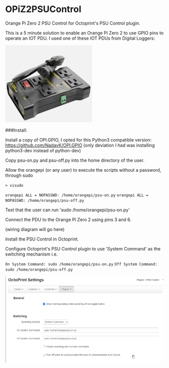 # OPiZ2PSUControl
Orange Pi Zero 2 PSU Control for Octoprint's PSU Control plugin.

This is a 5 minute solution to enable an Orange Pi Zero 2 to use GPIO pins to operate an IOT PDU.  I used one of these IOT PDUs from Digital Loggers:

![pdu](pdu.png)

###Install:

Install a copy of OPI.GPIO, I opted for this Python3 compatible version: https://github.com/NadavK/OPI.GPIO
(only deviation I had was installing python3-dev instead of python-dev)


Copy psu-on.py and psu-off.py into the home directory of the user.


Allow the orangepi (or any user) to execute the scripts without a password, through sudo

`> visudo`

`orangepi ALL = NOPASSWD: /home/orangepi/psu-on.py`
`orangepi ALL = NOPASSWD: /home/orangepi/psu-off.py`

Test that the user can run 'sudo /home/orangepi/psu-on.py'

Connect the PDU to the Orange Pi Zero 2 using pins 3 and 6.

(wiring diagram will go here)

Install the PSU Control in Octoprint.

Configure Octoprint's PSU Control plugin to use 'System Command' as the switching mechanism i.e.

`On System Command: sudo /home/orangepi/psu-on.py`
`Off System Command: sudo /home/orangepi/psu-off.py`

![oprint-settings](oprint-settings.png)
